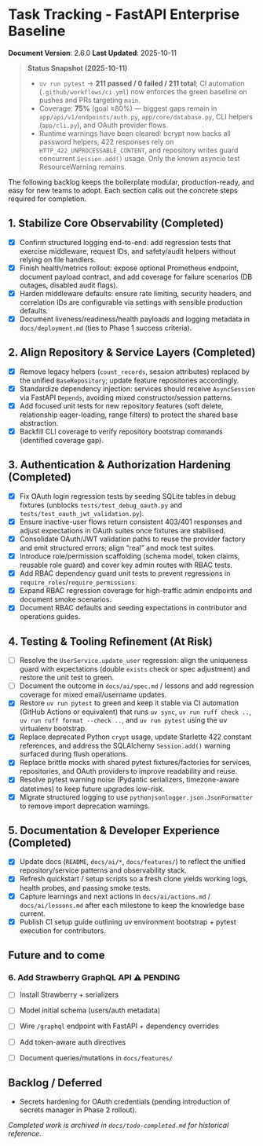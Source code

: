# Task Tracking - FastAPI Enterprise Baseline

**Document Version**: 2.6.0
**Last Updated**: 2025-10-11

> **Status Snapshot (2025-10-11)**
> - `uv run pytest` → **211 passed / 0 failed / 211 total**; CI automation (`.github/workflows/ci.yml`) now enforces the green baseline on pushes and PRs targeting `main`.
> - Coverage: **75%** (goal ≥80%) — biggest gaps remain in `app/api/v1/endpoints/auth.py`, `app/core/database.py`, CLI helpers (`app/cli.py`), and OAuth provider flows.
> - Runtime warnings have been cleared: bcrypt now backs all password helpers, 422 responses rely on `HTTP_422_UNPROCESSABLE_CONTENT`, and repository writes guard concurrent `Session.add()` usage. Only the known asyncio test ResourceWarning remains.

The following backlog keeps the boilerplate modular, production-ready, and easy for new teams to adopt. Each section calls out the concrete steps required for completion.

## 1. Stabilize Core Observability (Completed)
- [x] Confirm structured logging end-to-end: add regression tests that exercise middleware, request IDs, and safety/audit helpers without relying on file handlers.
- [x] Finish health/metrics rollout: expose optional Prometheus endpoint, document payload contract, and add coverage for failure scenarios (DB outages, disabled audit flags).
- [x] Harden middleware defaults: ensure rate limiting, security headers, and correlation IDs are configurable via settings with sensible production defaults.
- [x] Document liveness/readiness/health payloads and logging metadata in `docs/deployment.md` (ties to Phase 1 success criteria).

## 2. Align Repository & Service Layers (Completed)
- [x] Remove legacy helpers (`count_records`, session attributes) replaced by the unified `BaseRepository`; update feature repositories accordingly.
- [x] Standardize dependency injection: services should receive `AsyncSession` via FastAPI `Depends`, avoiding mixed constructor/session patterns.
- [x] Add focused unit tests for new repository features (soft delete, relationship eager-loading, range filters) to protect the shared base abstraction.
- [x] Backfill CLI coverage to verify repository bootstrap commands (identified coverage gap).

## 3. Authentication & Authorization Hardening (Completed)
- [x] Fix OAuth login regression tests by seeding SQLite tables in debug fixtures (unblocks `tests/test_debug_oauth.py` and `tests/test_oauth_jwt_validation.py`).
- [x] Ensure inactive-user flows return consistent 403/401 responses and adjust expectations in OAuth suites once fixtures are stabilised.
- [x] Consolidate OAuth/JWT validation paths to reuse the provider factory and emit structured errors; align “real” and mock test suites.
- [x] Introduce role/permission scaffolding (schema model, token claims, reusable role guard) and cover key admin routes with RBAC tests.
- [x] Add RBAC dependency guard unit tests to prevent regressions in `require_roles`/`require_permissions`.
- [x] Expand RBAC regression coverage for high-traffic admin endpoints and document smoke scenarios.
- [x] Document RBAC defaults and seeding expectations in contributor and operations guides.

## 4. Testing & Tooling Refinement (At Risk)
- [ ] Resolve the `UserService.update_user` regression: align the uniqueness guard with expectations (double `exists` check or spec adjustment) and restore the unit test to green.
- [ ] Document the outcome in `docs/ai/spec.md` / lessons and add regression coverage for mixed email/username updates.
- [x] Restore `uv run pytest` to green and keep it stable via CI automation (GitHub Actions or equivalent) that runs `uv sync`, `uv run ruff check ..`, `uv run ruff format --check ..`, and `uv run pytest` using the uv virtualenv bootstrap.
- [x] Replace deprecated Python `crypt` usage, update Starlette 422 constant references, and address the SQLAlchemy `Session.add()` warning surfaced during flush operations.
- [x] Replace brittle mocks with shared pytest fixtures/factories for services, repositories, and OAuth providers to improve readability and reuse.
- [x] Resolve pytest warning noise (Pydantic serializers, timezone-aware datetimes) to keep future upgrades low-risk.
- [x] Migrate structured logging to use `pythonjsonlogger.json.JsonFormatter` to remove import deprecation warnings.

## 5. Documentation & Developer Experience (Completed)
- [x] Update docs (`README`, `docs/ai/*`, `docs/features/`) to reflect the unified repository/service patterns and observability stack.
- [x] Refresh quickstart / setup scripts so a fresh clone yields working logs, health probes, and passing smoke tests.
- [x] Capture learnings and next actions in `docs/ai/actions.md` / `docs/ai/lessons.md` after each milestone to keep the knowledge base current.
- [x] Publish CI setup guide outlining uv environment bootstrap + pytest execution for contributors.

## Future and to come
### 6. Add Strawberry GraphQL API ⚠️ PENDING
- [ ] Install Strawberry + serializers
- [ ] Model initial schema (users/auth metadata)
- [ ] Wire `/graphql` endpoint with FastAPI + dependency overrides
- [ ] Add token-aware auth directives
- [ ] Document queries/mutations in `docs/features/`


## Backlog / Deferred
- Secrets hardening for OAuth credentials (pending introduction of secrets manager in Phase 2 rollout).

*Completed work is archived in `docs/todo-completed.md` for historical reference.*
